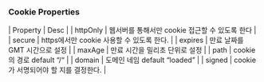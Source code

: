 ### Cookie Properties
| Property | Desc |
| httpOnly | 웹서버를 통해서만 cookie 접근할 수 있도록 한다 |
| secure   | https에서만 cookie 사용할 수 있도록 한다. |
| expires  | 만료 날짜를 GMT 시간으로 설정 |
| maxAge   | 만료 시간을 밀리초 단위로 설정 |
| path     | cookie의 경로 default “/“ |
| domain   | 도메인 네임 default “loaded” |
| signed   | cookie가 서명되어야 할 지를 결정한다. |